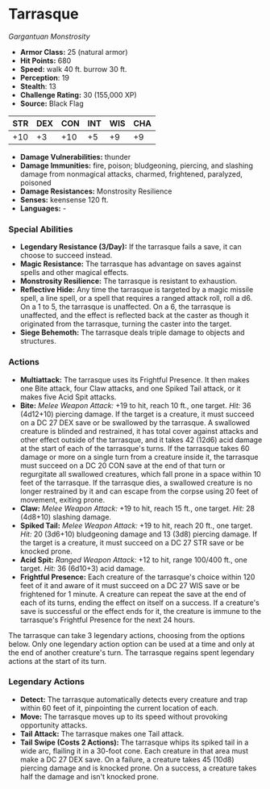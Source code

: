 # Tarrasque

*Gargantuan* *Monstrosity*

- **Armor Class:** 25 (natural armor)
- **Hit Points:** 680 
- **Speed:** walk 40 ft. burrow 30 ft.
- **Perception**: 19
- **Stealth**: 13
- **Challenge Rating:** 30 (155,000 XP)
- **Source:** Black Flag

| STR | DEX | CON | INT | WIS | CHA |
| --- | --- | --- | --- | --- | --- |
| +10 | +3 | +10 | +5 | +9 | +9 |

- **Damage Vulnerabilities:** thunder
- **Damage Immunities:** fire, poison; bludgeoning, piercing, and slashing damage from nonmagical attacks, charmed, frightened, paralyzed, poisoned
- **Damage Resistances:** Monstrosity Resilience
- **Senses:** keensense 120 ft.
- **Languages:** -

### Special Abilities

- **Legendary Resistance (3/Day):** If the tarrasque fails a save, it can choose to succeed instead.
- **Magic Resistance:** The tarrasque has advantage on saves against spells and other magical effects.
- **Monstrosity Resilience:** The tarrasque is resistant to exhaustion.
- **Reflective Hide:** Any time the tarrasque is targeted by a magic missile spell, a line spell, or a spell that requires a ranged attack roll, roll a d6. On a 1 to 5, the tarrasque is unaffected. On a 6, the tarrasque is unaffected, and the effect is reflected back at the caster as though it originated from the tarrasque, turning the caster into the target.
- **Siege Behemoth:** The tarrasque deals triple damage to objects and structures.

### Actions

- **Multiattack:** The tarrasque uses its Frightful Presence. It then makes one Bite attack, four Claw attacks, and one Spiked Tail attack, or it makes five Acid Spit attacks.
- **Bite:** _Melee Weapon Attack:_ +19 to hit, reach 10 ft., one target. _Hit:_ 36 (4d12+10) piercing damage. If the target is a creature, it must succeed on a DC 27 DEX save or be swallowed by the tarrasque. A swallowed creature is blinded and restrained, it has total cover against attacks and other effect outside of the tarrasque, and it takes 42 (12d6) acid damage at the start of each of the tarrasque's turns. If the tarrasque takes 60 damage or more on a single turn from a creature inside it, the tarrasque must succeed on a DC 20 CON save at the end of that turn or regurgitate all swallowed creatures, which fall prone in a space within 10 feet of the tarrasque. If the tarrasque dies, a swallowed creature is no longer restrained by it and can escape from the corpse using 20 feet of movement, exiting prone.
- **Claw:** _Melee Weapon Attack:_ +19 to hit, reach 15 ft., one target. _Hit:_ 28 (4d8+10) slashing damage.
- **Spiked Tail:** _Melee Weapon Attack:_ +19 to hit, reach 20 ft., one target. _Hit:_ 20 (3d6+10) bludgeoning damage and 13 (3d8) piercing damage. If the target is a creature, it must succeed on a DC 27 STR save or be knocked prone.
- **Acid Spit:** _Ranged Weapon Attack:_ +12 to hit, range 100/400 ft., one target. _Hit:_ 36 (6d10+3) acid damage.
- **Frightful Presence:** Each creature of the tarrasque's choice within 120 feet of it and aware of it must succeed on a DC 27 WIS save or be frightened for 1 minute. A creature can repeat the save at the end of each of its turns, ending the effect on itself on a success. If a creature's save is successful or the effect ends for it, the creature is immune to the tarrasque's Frightful Presence for the next 24 hours.

The tarrasque can take 3 legendary actions, choosing from the options below. Only one legendary action option can be used at a time and only at the end of another creature's turn. The tarrasque regains spent legendary actions at the start of its turn.

### Legendary Actions

- **Detect:** The tarrasque automatically detects every creature and trap within 60 feet of it, pinpointing the current location of each.
- **Move:** The tarrasque moves up to its speed without provoking opportunity attacks.
- **Tail Attack:** The tarrasque makes one Tail attack.
- **Tail Swipe (Costs 2 Actions):** The tarrasque whips its spiked tail in a wide arc, flailing it in a 30-foot cone. Each creature in that area must make a DC 27 DEX save. On a failure, a creature takes 45 (10d8) piercing damage and is knocked prone. On a success, a creature takes half the damage and isn't knocked prone.
